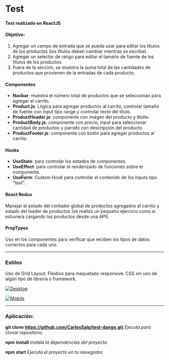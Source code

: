 # Test

#### Test realizado en **ReactJS**

#### **Objetivo**:
1. Agregar un campo de entrada que se pueda usar para editar los títulos de los productos (los títulos deben cambiar
mientras se escribe).
1. Agregar un selector de rango para editar el tamaño de fuente de los títulos de los productos.
1. Fuera de la sección, se muestra la suma total de las cantidades de productos que provienen de la
entradas de cada producto.


#### Componentes
- **Navbar**: muestra el número total de productos que se seleccionan para agregar al carrito.
- **Product.js**: Lógica para agregar productos al carrito, controlar tamaño de fuente con input tipo range y controlar texto del título.
- **ProductHeader.js**: componente con imágen del producto y títutlo.
- **ProductBody.js**: componente con precio, input para seleccionar cantidad de productos y parrafo con descripción del producto.
- **ProductFooter.js**: componente con botón para agregar productos al carrito.

#### Hooks

- **UseState**: para controlar los estados de componentes.
- **UseEffect**: para controlar el renderizado de funciones sobre el componente.
- **UseForm**: Custom Hook para controlar el contenido de los inputs tipo "text".

#### React Redux
Manejar el estado del contador global de productos agregados al carrito y estado del loader de productos (se realizo un pequeño ejercicio como si estuviera cargando los productos desde una API).

#### PropTypes

Uso en los componentes para verificar que reciben los tipos de datos correctos para cada uno.

------------

### Estilos
Uso de Grid Layout, Flexbox para maquetado responsive.
CSS sin uso de algún tipo de libreria o framework.

[![Desktop](https://res.cloudinary.com/dttvufb2d/image/upload/v1656981624/Portfolio/Test%20Dango/Capture_t7dey2.png "Desktop")](https://res.cloudinary.com/dttvufb2d/image/upload/v1656981624/Portfolio/Test%20Dango/Capture_t7dey2.png "Desktop")


[![Mobile](https://res.cloudinary.com/dttvufb2d/image/upload/v1656981659/Portfolio/Test%20Dango/capture_mobile_tthtix.png "Mobile")](https://res.cloudinary.com/dttvufb2d/image/upload/v1656981659/Portfolio/Test%20Dango/capture_mobile_tthtix.png "Mobile")


------------

### Aplicación:
**git clone https://github.com/CarlosSalg/test-dango.git**
*Ejecuta para clonar repositorio.*

**npm install**
*Instala la dependencias del proyecto.*

**npm start**
*Ejecuta el proyecto en tu navegador.*
